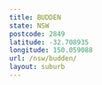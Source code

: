 ```yaml
---
title: BUDDEN
state: NSW
postcode: 2849
latitude: -32.708935
longitude: 150.059088
url: /nsw/budden/
layout: suburb
---
```

